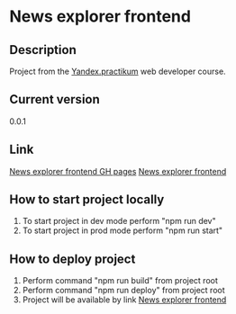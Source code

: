 # News explorer frontend

## Description
Project from the [Yandex.practikum](https://praktikum.yandex.ru/) web developer course.

## Current version
0.0.1

## Link
[News explorer frontend GH pages](https://finick5210.github.io/news-explorer-frontend)
[News explorer frontend](http://news-explorer-yandex.tk)

## How to start project locally
1. To start project in dev mode perform "npm run dev"
2. To start project in prod mode perform "npm run start"

## How to deploy project
1. Perform command "npm run build" from project root
2. Perform command "npm run deploy" from project root
3. Project will be available by link [News explorer frontend](https://finick5210.github.io/news-explorer-frontend)

